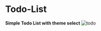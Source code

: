 # Todo-List
**Simple Todo List with theme select**
![todo](https://user-images.githubusercontent.com/90721513/190911294-451916ce-217d-4c37-8d64-ce0511cf4c1d.png)

